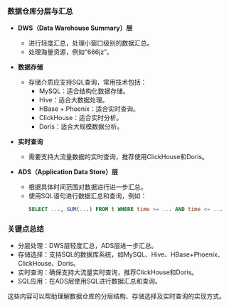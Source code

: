 ### 数据仓库分层与汇总

- **DWS（Data Warehouse Summary）层**  
  - 进行轻度汇总，处理小窗口级别的数据汇总。  
  - 处理海量资源，例如“666jz”。  

- **数据存储**  
  - 存储介质应支持SQL查询，常用技术包括：  
    - MySQL：适合结构化数据存储。  
    - Hive：适合大数据处理。  
    - HBase + Phoenix：适合实时查询。  
    - ClickHouse：适合实时分析。  
    - Doris：适合大规模数据分析。  

- **实时查询**  
  - 需要支持大流量数据的实时查询，推荐使用ClickHouse和Doris。  

- **ADS（Application Data Store）层**  
  - 根据具体时间范围对数据进行进一步汇总。  
  - 使用SQL语句进行数据汇总和查询，例如：  
    ```sql
    SELECT ..., SUM(...) FROM t WHERE time >= ... AND time <= ...
    ```

### 关键点总结  
- 分层处理：DWS层轻度汇总，ADS层进一步汇总。  
- 存储选择：支持SQL的数据库系统，如MySQL、Hive、HBase+Phoenix、ClickHouse、Doris。  
- 实时查询：确保支持大流量实时查询，推荐ClickHouse和Doris。  
- SQL应用：在ADS层使用SQL进行数据汇总和查询。  

这些内容可以帮助理解数据仓库的分层结构、存储选择及实时查询的实现方式。